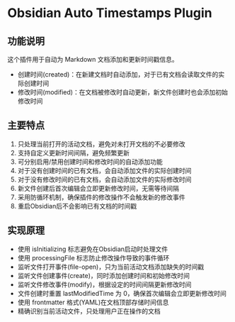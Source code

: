 
# Obsidian Auto Timestamps Plugin

## 功能说明

这个插件用于自动为 Markdown 文档添加和更新时间戳信息。
- 创建时间(created)：在新建文档时自动添加，对于已有文档会读取文件的实际创建时间
- 修改时间(modified)：在文档被修改时自动更新，新文件创建时也会添加初始修改时间

## 主要特点

1. 只处理当前打开的活动文档，避免对未打开文档的不必要修改
2. 支持自定义更新时间间隔，避免频繁更新
3. 可分别启用/禁用创建时间和修改时间的自动添加功能
4. 对于没有创建时间的已有文档，会自动添加文件的实际创建时间
5. 对于没有修改时间的已有文档，会自动添加文件的实际修改时间
6. 新文件创建后首次编辑会立即更新修改时间，无需等待间隔
7. 采用防循环机制，确保插件的修改操作不会触发新的修改事件
8. 重启Obsidian后不会影响已有文档的时间戳

## 实现原理

- 使用 isInitializing 标志避免在Obsidian启动时处理文件
- 使用 processingFile 标志防止修改操作导致的事件循环
- 监听文件打开事件(file-open)，只为当前活动文档添加缺失的时间戳
- 监听文件创建事件(create)，同时添加创建时间和初始修改时间
- 监听文件修改事件(modify)，根据设定的时间间隔更新修改时间
- 文件创建时重置 lastModifiedTime 为 0，确保首次编辑会立即更新修改时间
- 使用 frontmatter 格式(YAML)在文档顶部存储时间信息
- 精确识别当前活动文件，只处理用户正在操作的文档
